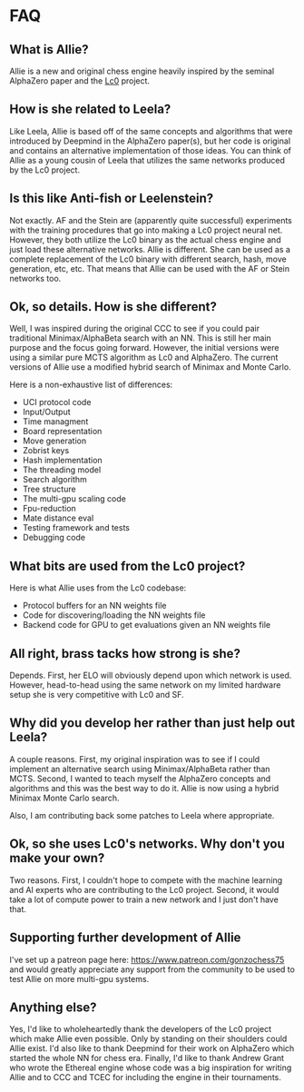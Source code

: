 # FAQ

## What is Allie?

Allie is a new and original chess engine heavily inspired by the seminal AlphaZero paper and the [Lc0](https://lczero.org "Lc0") project.

## How is she related to Leela?

Like Leela, Allie is based off of the same concepts and algorithms that were introduced by Deepmind in the AlphaZero paper(s), but her code is original and contains an alternative implementation of those ideas. You can think of Allie as a young cousin of Leela that utilizes the same networks produced by the Lc0 project.

## Is this like Anti-fish or Leelenstein?

Not exactly. AF and the Stein are (apparently quite successful) experiments with the training procedures that go into making a Lc0 project neural net. However, they both utilize the Lc0 binary as the actual chess engine and just load these alternative networks. Allie is different. She can be used as a complete replacement of the Lc0 binary with different search, hash, move generation, etc, etc. That means that Allie can be used with the AF or Stein networks too.

## Ok, so details. How is she different?

Well, I was inspired during the original CCC to see if you could pair traditional Minimax/AlphaBeta search with an NN. This is still her main purpose and the focus going forward. However, the initial versions were using a similar pure MCTS algorithm as Lc0 and AlphaZero. The current versions of Allie use a modified hybrid search of Minimax and Monte Carlo.

Here is a non-exhaustive list of differences:
- UCI protocol code
- Input/Output
- Time managment
- Board representation
- Move generation
- Zobrist keys
- Hash implementation
- The threading model
- Search algorithm
- Tree structure
- The multi-gpu scaling code
- Fpu-reduction
- Mate distance eval
- Testing framework and tests
- Debugging code

## What bits are used from the Lc0 project?

Here is what Allie uses from the Lc0 codebase:

- Protocol buffers for an NN weights file
- Code for discovering/loading the NN weights file
- Backend code for GPU to get evaluations given an NN weights file

## All right, brass tacks how strong is she?

Depends. First, her ELO will obviously depend upon which network is used. However, head-to-head using the same network on my limited hardware setup she is very competitive with Lc0 and SF.

## Why did you develop her rather than just help out Leela?

A couple reasons. First, my original inspiration was to see if I could implement an alternative search using Minimax/AlphaBeta rather than MCTS. Second, I wanted to teach myself the AlphaZero concepts and algorithms and this was the best way to do it. Allie is now using a hybrid Minimax Monte Carlo search.

Also, I am contributing back some patches to Leela where appropriate.

## Ok, so she uses Lc0's networks. Why don't you make your own?

Two reasons. First, I couldn't hope to compete with the machine learning and AI experts who are contributing to the Lc0 project. Second, it would take a lot of compute power to train a new network and I just don't have that.

## Supporting further development of Allie

I've set up a patreon page here: https://www.patreon.com/gonzochess75 and would greatly appreciate any support from the community to be used to test Allie on more multi-gpu systems.

## Anything else?

Yes, I'd like to wholeheartedly thank the developers of the Lc0 project which make Allie even possible. Only by standing on their shoulders could Allie exist. I'd also like to thank Deepmind for their work on AlphaZero which started the whole NN for chess era. Finally, I'd like to thank Andrew Grant who wrote the Ethereal engine whose code was a big inspiration for writing Allie and to CCC and TCEC for including the engine in their tournaments.

